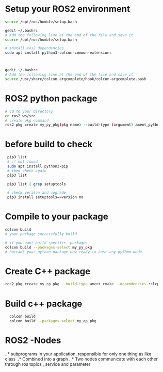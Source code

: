 # Setup your ROS2 environment
```bash
source /opt/ros/humble/setup.bash

gedit ~/.bashrc
# Add the following line at the end of the file and save it
source /opt/ros/humble/setup.bash

# install ros2 dependencies 
sudo apt install python3-colcon-common-extensions



gedit ~/.bashrc
# Add the following line at the end of the file and save it
source /usr/share/colcon_argcomplete/hook/colcon-argcomplete.bash
```
# ROS2 python package 
```bash
# cd to your directory 
cd ros2_ws/src
# create pkg command 
ros2 pkg create my_py_pkg(pkg name) --build-type (argument) ament_python --dependencies rclpy

```
 
# before build to check 
```bash
 pip3 list 
 # if not found 
 sudo apt install python3-pip
 # then check again 
 pip3 list 

 pip3 list | grep setuptools 

 # check verison and upgrade 
 pip3 install setuptools==version no

```
# Compile to your package
```bash
colcon build 
# your package successfully build 

# if you want build specific  packages
colcon build --packages-select my_py_pkg 
# hurrah! your python package now ready to host any python node 
```
# Create C++ package 
```bash
ros2 pkg create my_cp_pkg --build-type ament_cmake --dependencies rclcpp
```
# Build c++ package 
```bash
  colcon build 
  colcon build --packages-select my_cp_pkg
```
# ROS2 -Nodes 
..* subprograms in your application, responsible for only one thing as like class 
..* Combined into a graph 
..* Two nodes communicate with each other through ros topics , service and parameter 